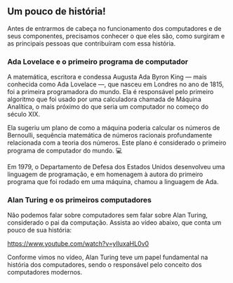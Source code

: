 ## Um pouco de história!

Antes de entrarmos de cabeça no funcionamento dos computadores e de seus componentes, precisamos conhecer o que eles são, como surgiram e as principais pessoas que contribuíram com essa história.

### Ada Lovelace e o primeiro programa de computador

A matemática, escritora e condessa Augusta Ada Byron King — mais conhecida como Ada Lovelace —, que nasceu em Londres no ano de 1815, foi a primeira programadora do mundo. Ela é responsável pelo primeiro algoritmo que foi usado por uma calculadora chamada de Máquina Analítica, o mais próximo do que seria um computador no começo do século XIX.

Ela sugeriu um plano de como a máquina poderia calcular os números de Bernoulli, sequência matemática de números racionais profundamente relacionada com a teoria dos números. Este plano é considerado o primeiro programa de computador do mundo. 💻

Em 1979, o Departamento de Defesa dos Estados Unidos desenvolveu uma linguagem de programação, e em homenagem à autora do primeiro programa que foi rodado em uma máquina, chamou a linguagem de Ada.

### Alan Turing e os primeiros computadores

Não podemos falar sobre computadores sem falar sobre Alan Turing, considerado o pai da computação. Assista ao vídeo abaixo, que conta um pouco de sua história:

https://www.youtube.com/watch?v=yIluxaHL0v0

Conforme vimos no vídeo, Alan Turing teve um papel fundamental na história dos computadores, sendo o responsável pelo conceito dos computadores modernos.
